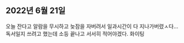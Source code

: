 ## **2022년 6월 21일**

오늘 잔다고 알람을 무시하고 늦잠을 자버려서 일과시간이 다 지나가버렸ㅅ다...  
독서일지 쓰려고 했는데 소등 끝나고 서서히 적어야겠다. 화이팅
